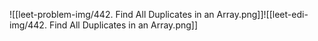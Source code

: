 ![[leet-problem-img/442. Find All Duplicates in an Array.png]]![[leet-edi-img/442. Find All Duplicates in an Array.png]]
